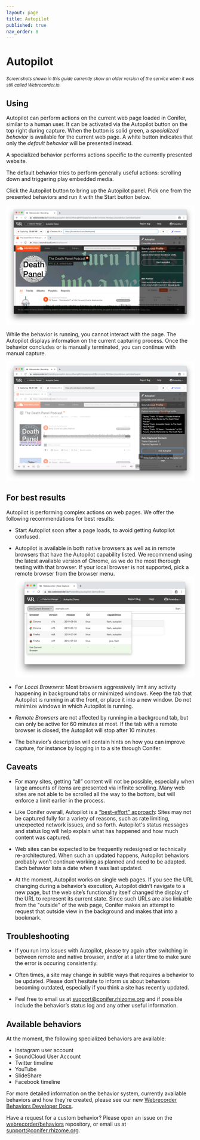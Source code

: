 ```yaml
---
layout: page
title: Autopilot
published: true
nav_order: 8
---
```


# Autopilot

<small><i>Screenshots shown in this guide currently show an older version of the service when it was still called *Webrecorder.io*.</i></small>

## Using

Autopilot can perform actions on the current web page loaded in Conifer, similar to a human user. It can be activated via the Autopilot button on the top right during capture. When the button is solid green, a *specialized behavior* is available for the current web page. A white button indicates that only the *default behavior* will be presented instead.

A specialized behavior performs actions specific to the currently presented website.

The default behavior tries to perform generally useful actions: scrolling down and triggering play  embedded media.

Click the Autopilot button to bring up the Autopilot panel. Pick one from the presented behaviors and run it with the Start button below.

![Autopilot Initial](/assets/autopilot-start.png)

While the behavior is running, you cannot interact with the page. The Autopilot displays information on the current capturing process. Once the behavior concludes or is manually terminated, you can continue with manual capture.

![Autopilot Running](/assets/autopilot-running.png)


## For best results

Autopilot is performing complex actions on web pages. We offer the following recommendations for best results:

- Start Autopilot soon after a page loads, to avoid getting Autopilot confused.

- Autopilot is available in both native browsers as well as in remote browsers that have the Autopilot capability listed. We recommend using the latest available version of Chrome, as we do the most thorough testing with that browser. If your local browser is not supported, pick a remote browser from the browser menu.
  ![Browser Dropdown](/assets/browser-dropdown.png)

- For *Local Browsers:* Most browsers aggressively limit any activity happening in background tabs or minimized windows. Keep the tab that Autopilot is running in at the front, or place it into a new window. Do not minimize windows in which Autopilot is running.

- *Remote Browsers* are not affected by running in a background tab, but can only be active for 60 minutes at most. If the tab with a remote browser is closed, the Autopilot will stop after 10 minutes.

- The behavior’s description will contain hints on how you can improve capture, for instance by logging in to a site through Conifer.

## Caveats

- For many sites, getting “all” content will not be possible, especially when large amounts of items are presented via infinite scrolling. Many web sites are not able to be scrolled all the way to the bottom, but will enforce a limit earlier in the process.

- Like Conifer overall, Autopilot is a [“best-effort” approach](../challenges/): Sites may not be captured fully for a variety of reasons, such as rate limiting, unexpected network issues, and so forth. Autopilot's status messages and status log will help explain what has happened and how much content was captured.

- Web sites can be expected to be frequently redesigned or technically re-architectured. When such an updated happens, Autopilot behaviors probably won’t continue working as planned and need to be adapted. Each behavior lists a date when it was last updated.

- At the moment, Autopilot works on single web pages. If you see the URL changing during a behavior’s execution, Autopilot didn’t navigate to a new page, but the web site’s functionality itself changed the display of the URL to represent its current state. Since such URLs are also linkable from the "outside" of the web page, Conifer makes an attempt to request that outside view in the background and makes that into a bookmark.

## Troubleshooting

- If you run into issues with Autopilot, please try again after switching in between remote and native browser, and/or at a later time to make sure the error is occuring consistently.

- Often times, a site may change in subtle ways that requires a behavior to be updated. Please don’t hesitate to inform us about behaviors becoming outdated, especially if you think a site has recently updated.

- Feel free to email us at <support@conifer.rhizome.org> and if possible include the behavior’s status log and any other useful information.

## Available behaviors

At the moment, the following specialized behaviors are available:
- Instagram user account
- SoundCloud User Account
- Twitter timeline
- YouTube
- SlideShare
- Facebook timeline

For more detailed information on the behavior system, currently available behaviors and how they're created, please see our new [Webrecorder Behaviors Developer Docs](https://webrecorder.github.io/behaviors).

Have a request for a custom behavior? Please open an issue on the [webrecorder/behaviors](https://github.com/webrecorder/behaviors) repository, or email us at <support@conifer.rhizome.org>.
